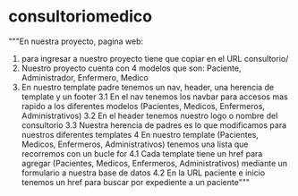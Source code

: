 # consultoriomedico
 
"""En nuestra proyecto, pagina web:
1. para ingresar a nuestro proyecto tiene que copiar en el URL consultorio/
2. Nuestro proyecto cuenta con 4  modelos que son: Paciente, Administrador, Enfermero, Medico
3. En nuestro template padre tenemos un nav, header, una herencia de template y un footer
 3.1 En el nav tenemos los navbar para accesos mas rapido a los diferentes modelos (Pacientes, Medicos, Enfermeros, Administrativos)
 3.2 En el header tenemos nuestro logo o nombre del consultorio
 3.3 Nuestra herencia de padres es lo que modificamos para nuestros diferentes templates
4 En nuestro template (Pacientes, Medicos, Enfermeros, Administrativos) tenemos una lista que recorremos con un bucle for
 4.1 Cada template tiene un href para agregar (Pacientes, Medicos, Enfermeros, Administrativos) mediante un formulario a nuestra base de datos
 4.2 En la URL paciente e inicio tenemos un href para buscar por expediente a un paciente"""
